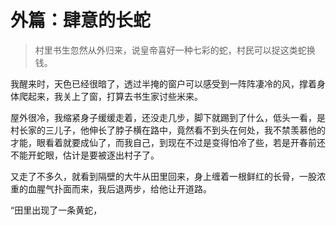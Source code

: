 # 外篇：肆意的长蛇

> 村里书生忽然从外归来，说皇帝喜好一种七彩的蛇，村民可以捉这类蛇换钱。

我醒来时，天色已经很暗了，透过半掩的窗户可以感受到一阵阵凄冷的风，撑着身体爬起来，我关上了窗，打算去书生家讨些米来。

屋外很冷，我缩紧身子缓缓走着，还没走几步，脚下就踢到了什么，低头一看，是村长家的三儿子，他伸长了脖子横在路中，竟然看不到头在何处，我不禁羡慕他的才能，眼看着就要成仙了，而我自己，到现在不过是变得怕冷了些，若是开春前还不能开蛇眼，估计是要被逐出村子了。

又走了不多久，就看到隔壁的大牛从田里回来，身上缠着一根鲜红的长骨，一股浓重的血腥气扑面而来，我后退两步，给他让开道路。

“田里出现了一条黄蛇，
